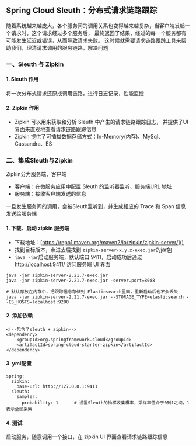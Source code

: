 ## Spring Cloud Sleuth：分布式请求链路跟踪
随着系统越来越庞大，各个服务间的调用关系也变得越来越复杂，当客户端发起一个请求时，这个请求经过多个服务后，
最终返回了结果，经过的每一个服务都有可能发生延迟或错误，从而导致请求失败。
这时候就需要请求链路跟踪工具来帮助我们，理清请求调用的服务链路，解决问题

### 一、Sleuth 与 Zipkin
#### 1. Sleuth 作用
将一次分布式请求还原成调用链路，进行日志记录，性能监控

#### 2. Zipkin 作用
* Zipkin 可以用来获取和分析 Sleuth 中产生的请求链路跟踪日志，
并提供了UI界面来直观地查看请求链路跟踪信息
* Zipkin 提供了可插拔数据存储方式：In-Memory(内存)、MySql、Cassandra、ES

### 二、集成Sleuth与Zipkin
Zipkin分为服务端、客户端
* 客户端：在微服务应用中配置 Sleuth 的监听器监听、服务端URL 地址
* 服务端：接收客户端发送的信息

一旦发生服务间的调用，会被Sleuth监听到，并生成相应的 Trace 和 Span 信息发送给服务端

#### 1. 下载、启动 zipkin 服务端
* 下载地址：[https://repo1.maven.org/maven2/io/zipkin/zipkin-server/]()
* 找到目标版本，点进去后找到 `zipkin-server-x.y.z-exec.jar`的jar包
* `java -jar`启动服务端，默认端口 9411，启动成功后通过 [http://localhost:9411/]() 访问服务端 UI 界面

``` 
java -jar zipkin-server-2.21.7-exec.jar
java -jar zipkin-server-2.21.7-exec.jar -server.port=8088 

# 默认存放在内存中，把跟踪信息存储到 Elasticsearch里面，重新启动后也不会丢失
java -jar zipkin-server-2.21.7-exec.jar --STORAGE_TYPE=elasticsearch --ES_HOSTS=localhost:9200 
```

#### 2. 添加依赖
```
<!--包含了sleuth + zipkin-->
<dependency>
    <groupId>org.springframework.cloud</groupId>
    <artifactId>spring-cloud-starter-zipkin</artifactId>
</dependency>
```

#### 3. yml配置
```
spring:
  zipkin:
    base-url: http://127.0.0.1:9411
  sleuth:
    sampler:
      probability: 1      # 设置Sleuth的抽样收集概率，采样率值介于0到1之间，1表示全部采集
```

#### 4. 测试
启动服务，随意调用一个接口，在 zipkin UI 界面查看请求链路跟踪信息
